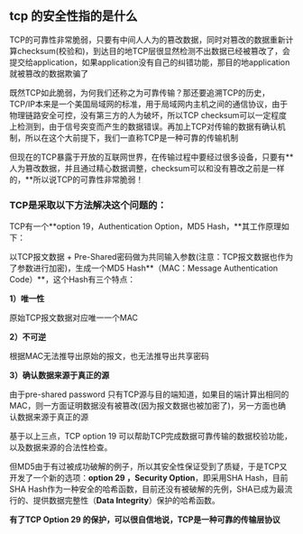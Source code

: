 ## tcp 的安全性指的是什么

TCP的可靠性非常脆弱，只要有中间人人为的篡改数据，同时对篡改的数据重新计算checksum(校验和)，到达目的地TCP层很显然检测不出数据已经被篡改了，会提交给application，如果application没有自己的纠错功能，那目的地application就被篡改的数据欺骗了

既然TCP如此脆弱，为何我们还称之为可靠传输？那还要追溯TCP的历史，TCP/IP本来是一个美国局域网的标准，用于局域网内主机之间的通信协议，由于物理链路安全可控，没有第三方的人为破坏，所以TCP checksum可以一定程度上检测到，由于信号突变而产生的数据错误。再加上TCP对传输的数据有确认机制，所以在这个大前提下，我们一直称TCP是一种可靠的传输机制

但现在的TCP暴露于开放的互联网世界，在传输过程中要经过很多设备，只要有**人为篡改数据，并且通过精心数据调整，checksum可以和没有篡改之前是一样的，**所以说TCP的可靠性非常脆弱！

### TCP是采取以下方法解决这个问题的：

TCP有一个**option 19，Authentication Option，MD5 Hash，**其工作原理如下：

以TCP报文数据 + Pre-Shared密码做为共同输入参数(注意：TCP报文数据也作为了参数进行加密)，生成一个MD5 Hash**（MAC：Message Authentication Code）**，这个Hash有三个特点：

**1）唯一性**

原始TCP报文数据对应唯一一个MAC

**2）不可逆**

根据MAC无法推导出原始的报文，也无法推导出共享密码

**3）确认数据来源于真正的源**

由于pre-shared password 只有TCP源与目的端知道，如果目的端计算出相同的MAC，则一方面证明数据没有被篡改(因为报文数据也被加密了)，另一方面也确认数据来源于真正的源

基于以上三点，TCP option 19 可以帮助TCP完成数据可靠传输的数据校验功能，以及数据来源的合法性检查。

但MD5由于有过被成功破解的例子，所以其安全性保证受到了质疑，于是TCP又开发了一个新的选项：**option 29 ，Security Option**，即采用SHA Hash，目前SHA Hash作为一种安全的哈希函数，目前还没有被破解的先例，SHA已成为最流行的、提供数据完整性（**Data Integrity**）保护的哈希函数。

**有了TCP Option 29 的保护，可以很自信地说，TCP是一种可靠的传输层协议**



